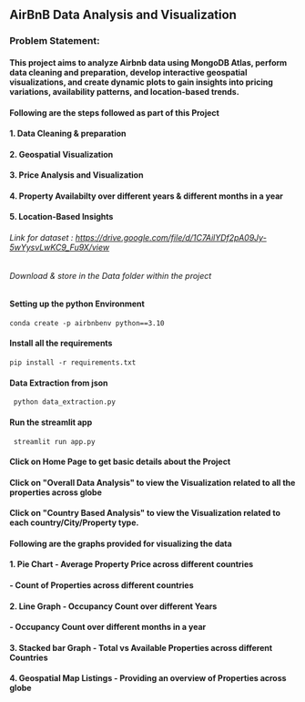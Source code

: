 ## AirBnB Data Analysis and Visualization
### Problem Statement:
#### This project aims to analyze Airbnb data using MongoDB Atlas, perform data cleaning and preparation, develop interactive geospatial visualizations, and create dynamic plots to gain insights into pricing variations, availability patterns, and location-based trends. 
#### Following are the steps followed as part of this Project
#### 1. Data Cleaning & preparation
#### 2. Geospatial Visualization 
#### 3. Price Analysis and Visualization
#### 4. Property Availabilty over different years & different months in a year 
#### 5. Location-Based Insights 

###### Link for dataset : https://drive.google.com/file/d/1C7AilYDf2pA09Jy-5wYysvLwKC9_Fu9X/view
###### Download & store in the Data folder within the project

#### Setting up the python Environment 
```conda create -p airbnbenv python==3.10```

#### Install all the requirements 
```pip install -r requirements.txt```

#### Data Extraction from json
``` python data_extraction.py```

#### Run the streamlit app 
``` streamlit run app.py```
#### Click on Home Page to get basic details about the Project 
#### Click on "Overall Data Analysis" to view the Visualization related to all the properties across globe
#### Click on "Country Based Analysis" to view the Visualization related to each country/City/Property type. 
#### Following are the graphs provided for visualizing the data
#### 1. Pie Chart - Average Property Price across different countries 
####              - Count of Properties across different countries
#### 2. Line Graph - Occupancy Count over different Years
####               - Occupancy Count over different months in a year 
#### 3. Stacked bar Graph - Total vs Available Properties across different Countries 
#### 4. Geospatial Map Listings - Providing an overview of Properties across globe  
